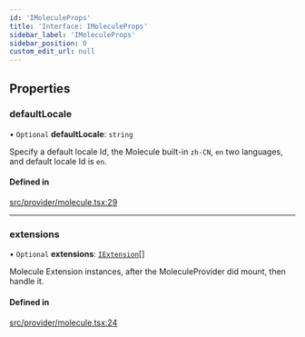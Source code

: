 ```yaml
---
id: 'IMoleculeProps'
title: 'Interface: IMoleculeProps'
sidebar_label: 'IMoleculeProps'
sidebar_position: 0
custom_edit_url: null
---
```


## Properties

### defaultLocale

• `Optional` **defaultLocale**: `string`

Specify a default locale Id, the Molecule built-in `zh-CN`, `en` two languages, and
default locale Id is `en`.

#### Defined in

[src/provider/molecule.tsx:29](https://github.com/DTStack/molecule/blob/b5324fcf/src/provider/molecule.tsx#L29)

---

### extensions

• `Optional` **extensions**: [`IExtension`](molecule.model.IExtension)[]

Molecule Extension instances, after the MoleculeProvider
did mount, then handle it.

#### Defined in

[src/provider/molecule.tsx:24](https://github.com/DTStack/molecule/blob/b5324fcf/src/provider/molecule.tsx#L24)
